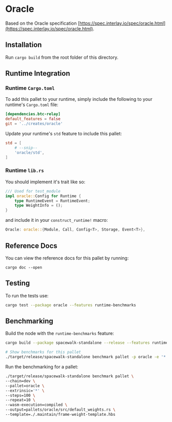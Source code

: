 # Oracle

Based on the Oracle specification [https://spec.interlay.io/spec/oracle.html](https://spec.interlay.io/spec/oracle.html).

## Installation

Run `cargo build` from the root folder of this directory.

## Runtime Integration

### Runtime `Cargo.toml`

To add this pallet to your runtime, simply include the following to your runtime's `Cargo.toml` file:

```TOML
[dependencies.btc-relay]
default_features = false
git = '../creates/oracle'
```

Update your runtime's `std` feature to include this pallet:

```TOML
std = [
    # --snip--
    'oracle/std',
]
```

### Runtime `lib.rs`

You should implement it's trait like so:

```rust
/// Used for test_module
impl oracle::Config for Runtime {
    type RuntimeEvent = RuntimeEvent;
    type WeightInfo = ();
}
```

and include it in your `construct_runtime!` macro:

```rust
Oracle: oracle::{Module, Call, Config<T>, Storage, Event<T>},
```

## Reference Docs

You can view the reference docs for this pallet by running:

```
cargo doc --open
```


## Testing

To run the tests use:

```bash
cargo test --package oracle --features runtime-benchmarks
```

## Benchmarking

Build the node with the `runtime-benchmarks` feature:

```bash
cargo build --package spacewalk-standalone --release --features runtime-benchmarks
```

```bash
# Show benchmarks for this pallet
./target/release/spacewalk-standalone benchmark pallet -p oracle -e '*' --list
```

Run the benchmarking for a pallet:

```bash
./target/release/spacewalk-standalone benchmark pallet \
--chain=dev \
--pallet=oracle \
--extrinsic='*' \
--steps=100 \
--repeat=10 \
--wasm-execution=compiled \
--output=pallets/oracle/src/default_weights.rs \
--template=./.maintain/frame-weight-template.hbs
```